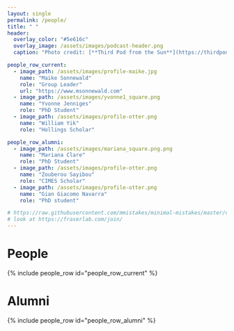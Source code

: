 ```yaml
---
layout: single
permalink: /people/
title: " "
header:
  overlay_color: "#5e616c"
  overlay_image: /assets/images/podcast-header.png
  caption: "Photo credit: [**Third Pod from the Sun**](https://thirdpodfromthesun.com/)"

people_row_current:
  - image_path: /assets/images/profile-maike.jpg
    name: "Maike Sonnewald"
    role: "Group Leader"
    url: "https://www.msonnewald.com"
  - image_path: /assets/images/yvonne1_square.png
    name: "Yvonne Jenniges"
    role: "PhD Student"
  - image_path: /assets/images/profile-otter.png
    name: "William Yik"
    role: "Hollings Scholar"

people_row_alumni:
  - image_path: /assets/images/mariana_square.png.png
    name: "Mariana Clare"
    role: "PhD Student"   
  - image_path: /assets/images/profile-otter.png
    name: "Zouberou Sayibou"
    role: "CIMES Scholar"
  - image_path: /assets/images/profile-otter.png
    name: "Gian Giacomo Navarra"
    role: "PhD student"

# https://raw.githubusercontent.com/mmistakes/minimal-mistakes/master/docs/_docs/14-helpers.md
# look at https://fraserlab.com/join/
---
```


# People

{% include people_row id="people_row_current" %}

# Alumni

{% include people_row id="people_row_alumni" %}
